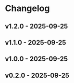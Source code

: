 # Changelog

## v1.2.0 - 2025-09-25
## v1.1.0 - 2025-09-25
## v1.0.0 - 2025-09-25
## v0.2.0 - 2025-09-25

